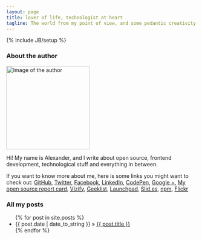 ```yaml
---
layout: page
title: lover of life, technologist at heart
tagline: The world from my point of view, and some pedantic creativity
---
```

{% include JB/setup %}

<div class="twitter clearfix"></div>

<div class="row">
  <div class="col-md-12">    
    <div class="about_the_author clearfix">
      <h3>About the author</h3>
      <img width="220" height="220" src="https://secure.gravatar.com/avatar/e4885fa3c6db55194cb2eb9e81dac456?s=220" class="avatar" alt="Image of the author" title="phun-ky"/>
      <p>
        Hi! My name is Alexander, and I write about open source, frontend development, technological stuff and everything in between.
      </p>
      <p>
        If you want to know more about me, here is some links you might want to check out: <a href="https://github.com/phun-ky">GitHub</a>, <a href="https://twitter.com/phun_ky">Twitter</a>, <a href="https://nb-no.facebook.com/phunky.net">Facebook</a>, <a href="http://no.linkedin.com/in/alexanderroyne">LinkedIn</a>, <a href="http://codepen.io/phun-ky/">CodePen</a>, <a href="https://plus.google.com/109212745239771225705/posts">Google +</a>, <a href="http://osrc.dfm.io/phun-ky">My open source report card</a>, <a href="https://www.vizify.com/alexander-vassbotn-ryne-helgesen/">Vizify</a>, <a href="https://geekli.st/ph001">Geeklist</a>, <a href="https://launchpad.net/~alexander-phun-ky">Launchpad</a>, <a href="http://slid.es/phun_ky/">Slid.es</a>, <a href="https://www.npmjs.org/~phun-ky">npm</a>, <a href="http://www.flickr.com/photos/phun-ky/">Flickr</a>
      </p>
    </div>
  </div>
</div>
    
### All my posts

<ul class="posts">
  {% for post in site.posts %}
    <li><span>{{ post.date | date_to_string }}</span> &raquo; <a href="{{ BASE_PATH }}{{ post.url }}">{{ post.title }}</a></li>
  {% endfor %}
</ul>

